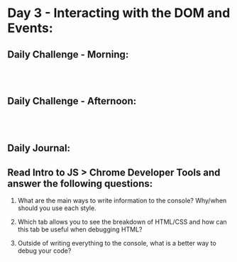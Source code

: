 # Day 3 - Interacting with the DOM and Events:

## Daily Challenge - Morning:
<br> <br>

## Daily Challenge - Afternoon:
<br> <br>

## Daily Journal:
## Read Intro to JS > Chrome Developer Tools and answer the following questions:
1. What are the main ways to write information to the console? Why/when should you use each style. <br>

2. Which tab allows you to see the breakdown of HTML/CSS and how can this tab be useful when debugging HTML? <br>

3. Outside of writing everything to the console, what is a better way to debug your code? <br>